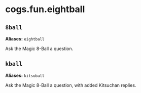 # cogs.fun.eightball

## `8ball`

**Aliases:** `eightball`

Ask the Magic 8-Ball a question.

## `kball`

**Aliases:** `kitsuball`

Ask the Magic 8-Ball a question, with added Kitsuchan replies.